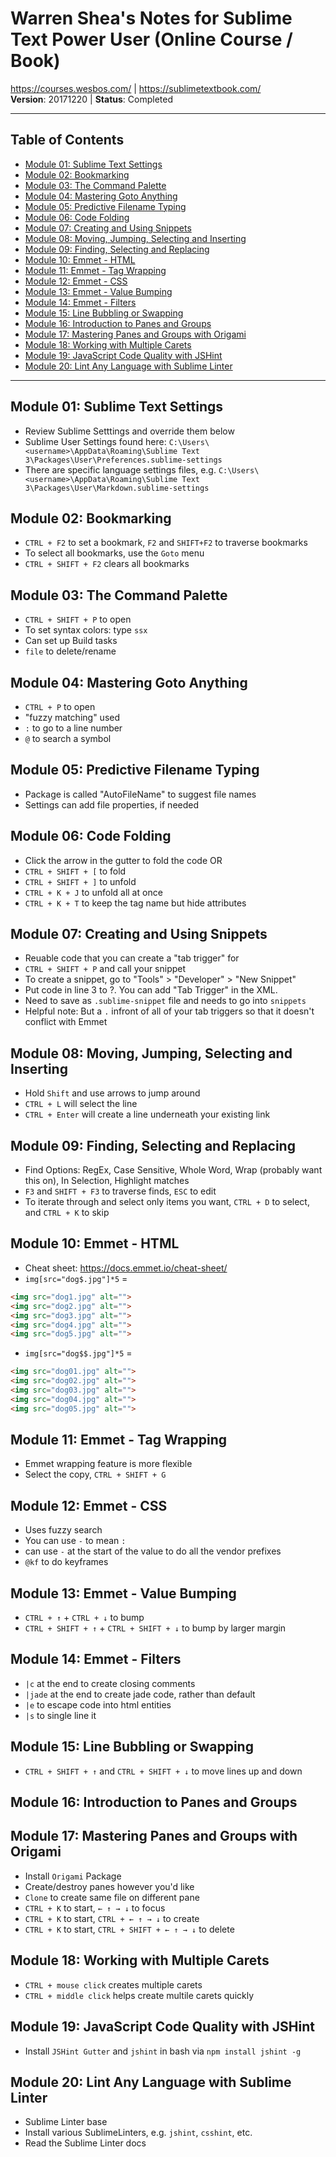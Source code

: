 # Warren Shea's Notes for Sublime Text Power User (Online Course / Book)
https://courses.wesbos.com/ | https://sublimetextbook.com/ \
**Version**: 20171220 | **Status**:  Completed

---
## Table of Contents
* [Module 01: Sublime Text Settings]()
* [Module 02: Bookmarking]()
* [Module 03: The Command Palette]()
* [Module 04: Mastering Goto Anything]()
* [Module 05: Predictive Filename Typing]()
* [Module 06: Code Folding]()
* [Module 07: Creating and Using Snippets]()
* [Module 08: Moving, Jumping, Selecting and Inserting]()
* [Module 09: Finding, Selecting and Replacing]()
* [Module 10: Emmet - HTML]()
* [Module 11: Emmet - Tag Wrapping]()
* [Module 12: Emmet - CSS]()
* [Module 13: Emmet - Value Bumping]()
* [Module 14: Emmet - Filters]()
* [Module 15: Line Bubbling or Swapping]()
* [Module 16: Introduction to Panes and Groups]()
* [Module 17: Mastering Panes and Groups with Origami]()
* [Module 18: Working with Multiple Carets]()
* [Module 19: JavaScript Code Quality with JSHint]()
* [Module 20: Lint Any Language with Sublime Linter]()
---

## Module 01: Sublime Text Settings
* Review Sublime Setttings and override them below
* Sublime User Settings found here: `C:\Users\<username>\AppData\Roaming\Sublime Text 3\Packages\User\Preferences.sublime-settings`
* There are specific language settings files, e.g. `C:\Users\<username>\AppData\Roaming\Sublime Text 3\Packages\User\Markdown.sublime-settings`

## Module 02: Bookmarking
* `CTRL + F2` to set a bookmark, `F2` and `SHIFT+F2` to traverse bookmarks
* To select all bookmarks, use the `Goto` menu
* `CTRL + SHIFT + F2` clears all bookmarks

## Module 03: The Command Palette
* `CTRL + SHIFT + P` to open
* To set syntax colors: type `ssx`
* Can set up Build tasks
* `file` to delete/rename

## Module 04: Mastering Goto Anything
* `CTRL + P` to open
* "fuzzy matching" used
* `:` to go to a line number
* `@` to search a symbol

## Module 05: Predictive Filename Typing
* Package is called "AutoFileName" to suggest file names
* Settings can add file properties, if needed

## Module 06: Code Folding
* Click the arrow in the gutter to fold the code OR
* `CTRL + SHIFT + [` to fold
* `CTRL + SHIFT + ]` to unfold
* `CTRL + K + J` to unfold all at once
* `CTRL + K + T` to keep the tag name but hide attributes

## Module 07: Creating and Using Snippets
* Reuable code that you can create a "tab trigger" for
* `CTRL + SHIFT + P` and call your snippet
* To create a snippet, go to "Tools" > "Developer" > "New Snippet"
* Put code in line 3 to ?. You can add "Tab Trigger" in the XML.
* Need to save as `.sublime-snippet` file and needs to go into `snippets`
* Helpful note: But a `.` infront of all of your tab triggers so that it doesn't conflict with Emmet

## Module 08: Moving, Jumping, Selecting and Inserting
* Hold `Shift` and use arrows to jump around
* `CTRL + L` will select the line
* `CTRL + Enter` will create a line underneath your existing link

## Module 09: Finding, Selecting and Replacing
* Find Options: RegEx, Case Sensitive, Whole Word, Wrap (probably want this on), In Selection, Highlight matches
* `F3` and `SHIFT + F3` to traverse finds, `ESC` to edit
* To iterate through and select only items you want, `CTRL + D` to select, and `CTRL + K` to skip

## Module 10: Emmet - HTML
* Cheat sheet: https://docs.emmet.io/cheat-sheet/
* `img[src="dog$.jpg"]*5` =
```html
<img src="dog1.jpg" alt="">
<img src="dog2.jpg" alt="">
<img src="dog3.jpg" alt="">
<img src="dog4.jpg" alt="">
<img src="dog5.jpg" alt="">
```
* `img[src="dog$$.jpg"]*5` =
```html
<img src="dog01.jpg" alt="">
<img src="dog02.jpg" alt="">
<img src="dog03.jpg" alt="">
<img src="dog04.jpg" alt="">
<img src="dog05.jpg" alt="">
```

## Module 11: Emmet - Tag Wrapping
* Emmet wrapping feature is more flexible
* Select the copy, `CTRL + SHIFT + G`

## Module 12: Emmet - CSS
* Uses fuzzy search
* You can use `-` to mean `:`
* can use `-` at the start of the value to do all the vendor prefixes
* `@kf` to do keyframes

## Module 13: Emmet - Value Bumping
* `CTRL + ↑` + `CTRL + ↓` to bump
* `CTRL + SHIFT + ↑` + `CTRL + SHIFT + ↓` to bump by larger margin

## Module 14: Emmet - Filters
* `|c` at the end to create closing comments
* `|jade` at the end to create jade code, rather than default
* `|e` to escape code into html entities
* `|s` to single line it

## Module 15: Line Bubbling or Swapping
* `CTRL + SHIFT + ↑` and `CTRL + SHIFT + ↓` to move lines up and down

## Module 16: Introduction to Panes and Groups

## Module 17: Mastering Panes and Groups with Origami
* Install `Origami` Package
* Create/destroy panes however you'd like
* `Clone` to create same file on different pane
* `CTRL + K` to start, `← ↑ → ↓` to focus
* `CTRL + K` to start, `CTRL + ← ↑ → ↓` to create
* `CTRL + K` to start, `CTRL + SHIFT + ← ↑ → ↓` to delete

## Module 18: Working with Multiple Carets
* `CTRL + mouse click` creates multiple carets
* `CTRL + middle click` helps create multile carets quickly

## Module 19: JavaScript Code Quality with JSHint
* Install `JSHint Gutter` and `jshint` in bash via `npm install jshint -g`

## Module 20: Lint Any Language with Sublime Linter
* Sublime Linter base
* Install various SublimeLinters, e.g. `jshint`, `csshint`, etc.
* Read the Sublime Linter docs